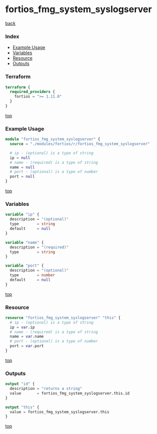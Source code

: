 # fortios_fmg_system_syslogserver

[back](../fortios.md)

### Index

- [Example Usage](#example-usage)
- [Variables](#variables)
- [Resource](#resource)
- [Outputs](#outputs)

### Terraform

```terraform
terraform {
  required_providers {
    fortios = ">= 1.11.0"
  }
}
```

[top](#index)

### Example Usage

```terraform
module "fortios_fmg_system_syslogserver" {
  source = "./modules/fortios/r/fortios_fmg_system_syslogserver"

  # ip - (optional) is a type of string
  ip = null
  # name - (required) is a type of string
  name = null
  # port - (optional) is a type of number
  port = null
}
```

[top](#index)

### Variables

```terraform
variable "ip" {
  description = "(optional)"
  type        = string
  default     = null
}

variable "name" {
  description = "(required)"
  type        = string
}

variable "port" {
  description = "(optional)"
  type        = number
  default     = null
}
```

[top](#index)

### Resource

```terraform
resource "fortios_fmg_system_syslogserver" "this" {
  # ip - (optional) is a type of string
  ip = var.ip
  # name - (required) is a type of string
  name = var.name
  # port - (optional) is a type of number
  port = var.port
}
```

[top](#index)

### Outputs

```terraform
output "id" {
  description = "returns a string"
  value       = fortios_fmg_system_syslogserver.this.id
}

output "this" {
  value = fortios_fmg_system_syslogserver.this
}
```

[top](#index)